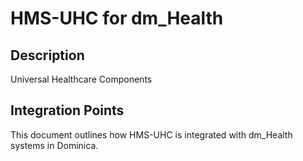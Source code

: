 # HMS-UHC for dm_Health

## Description

Universal Healthcare Components

## Integration Points

This document outlines how HMS-UHC is integrated with dm_Health systems in Dominica.
